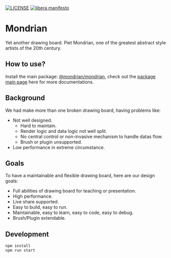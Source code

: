 [![LICENSE](https://img.shields.io/github/license/naiteluo/mondrian)](https://github.com/naiteluo/mondrian/blob/master/LICENSE)
[![libera manifesto](https://img.shields.io/badge/libera-manifesto-lightgrey.svg)](https://liberamanifesto.com)

# Mondrian

Yet another drawing board. Piet Mondrian, one of the greatest abstract style artists of the 20th century.

## How to use?

Install the main package: [@mondrian/mondrian](https://www.npmjs.com/package/@mondrian/mondrian), check out the [package main page](./packages/mondrian) here for more documentations.

## Background

We had make more than one broken drawing board, having problems like:

- Not well designed.
  - Hard to maintain.
  - Render logic and data logic not well split.
  - No central control or non-invasive mechanism to handle datas flow.
  - Brush or plugin unsupported.
- Low performance in extreme circumstance.

## Goals

To have a maintainable and flexible drawing board, here are our design goals:

- Full abilities of drawing board for teaching or presentation.
- High performance.
- Live share supported.
- Easy to build, easy to run.
- Maintainable, easy to learn, easy to code, easy to debug.
- Brush/Plugin extendable.

## Development

```
npm install
npm run start
```
